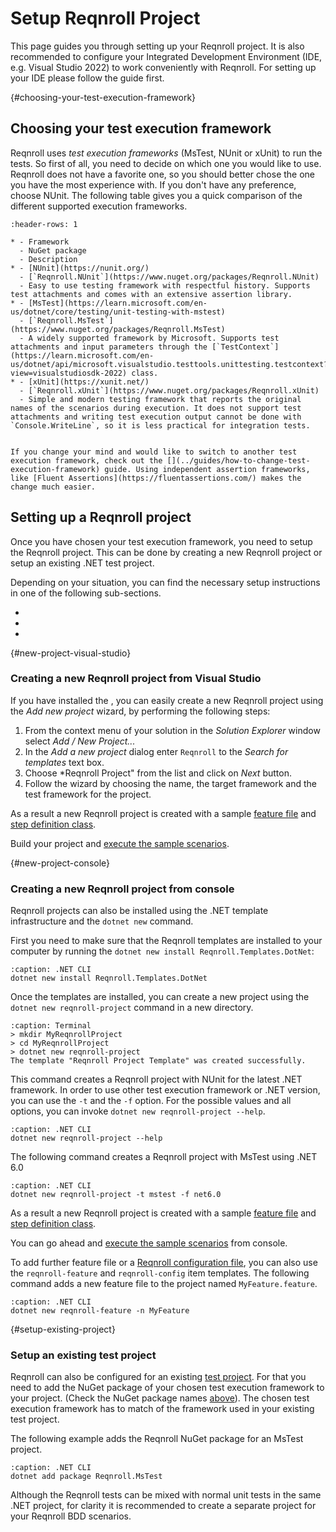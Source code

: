 # Setup Reqnroll Project

This page guides you through setting up your Reqnroll project. It is also recommended to configure your Integrated Development Environment (IDE, e.g. Visual Studio 2022) to work conveniently with Reqnroll. For setting up your IDE please follow the [](setup-ide) guide first.

{#choosing-your-test-execution-framework}
## Choosing your test execution framework

Reqnroll uses *test execution frameworks* (MsTest, NUnit or xUnit) to run the tests. So first of all, you need to decide on which one you would like to use. Reqnroll does not have a favorite one, so you should better chose the one you have the most experience with. If you don't have any preference, choose NUnit. The following table gives you a quick comparison of the different supported execution frameworks.

```{list-table}
:header-rows: 1

* - Framework
  - NuGet package
  - Description
* - [NUnit](https://nunit.org/)
  - [`Reqnroll.NUnit`](https://www.nuget.org/packages/Reqnroll.NUnit)
  - Easy to use testing framework with respectful history. Supports test attachments and comes with an extensive assertion library.
* - [MsTest](https://learn.microsoft.com/en-us/dotnet/core/testing/unit-testing-with-mstest)
  - [`Reqnroll.MsTest`](https://www.nuget.org/packages/Reqnroll.MsTest)
  - A widely supported framework by Microsoft. Supports test attachments and input parameters through the [`TestContext`](https://learn.microsoft.com/en-us/dotnet/api/microsoft.visualstudio.testtools.unittesting.testcontext?view=visualstudiosdk-2022) class.
* - [xUnit](https://xunit.net/)
  - [`Reqnroll.xUnit`](https://www.nuget.org/packages/Reqnroll.xUnit)
  - Simple and modern testing framework that reports the original names of the scenarios during execution. It does not support test attachments and writing test execution output cannot be done with `Console.WriteLine`, so it is less practical for integration tests.
```

```{note}

If you change your mind and would like to switch to another test execution framework, check out the [](../guides/how-to-change-test-execution-framework) guide. Using independent assertion frameworks, like [Fluent Assertions](https://fluentassertions.com/) makes the change much easier.
```

## Setting up a Reqnroll project

Once you have chosen your test execution framework, you need to setup the Reqnroll project. This can be done by creating a new Reqnroll project or setup an existing .NET test project.

Depending on your situation, you can find the necessary setup instructions in one of the following sub-sections.

* [](#new-project-visual-studio)
* [](#new-project-console)
* [](#setup-existing-project)

{#new-project-visual-studio}
### Creating a new Reqnroll project from Visual Studio

If you have installed the [](../ide-integrations/visual-studio/index), you can easily create a new Reqnroll project using the *Add new project* wizard, by performing the following steps:

1. From the context menu of your solution in the *Solution Explorer* window select *Add / New Project...*
2. In the *Add a new project* dialog enter `Reqnroll` to the *Search for templates* text box.
3. Choose *Reqnroll Project" from the list and click on *Next* button.
4. Follow the wizard by choosing the name, the target framework and the test framework for the project.

As a result a new Reqnroll project is created with a sample [feature file](../gherkin/feature-files) and [step definition class](../automation/step-definitions).

Build your project and [execute the sample scenarios](../execution/executing-reqnroll-scenarios.md#executing-scenarios-from-visual-studio).

{#new-project-console}
### Creating a new Reqnroll project from console

Reqnroll projects can also be installed using the .NET template infrastructure and the `dotnet new` command.

First you need to make sure that the Reqnroll templates are installed to your computer by running the `dotnet new install Reqnroll.Templates.DotNet`:

```{code-block} pwsh
:caption: .NET CLI
dotnet new install Reqnroll.Templates.DotNet
```

Once the templates are installed, you can create a new project using the `dotnet new reqnroll-project` command in a new directory.

```{code-block} pwsh
:caption: Terminal
> mkdir MyReqnrollProject
> cd MyReqnrollProject
> dotnet new reqnroll-project
The template "Reqnroll Project Template" was created successfully.
```

This command creates a Reqnroll project with NUnit for the latest .NET framework. In order to use other test execution framework or .NET version, you can use the `-t` and the `-f` option. For the possible values and all options, you can invoke `dotnet new reqnroll-project --help`.

```{code-block} pwsh
:caption: .NET CLI
dotnet new reqnroll-project --help
```

The following command creates a Reqnroll project with MsTest using .NET 6.0

```{code-block} pwsh
:caption: .NET CLI
dotnet new reqnroll-project -t mstest -f net6.0
```

As a result a new Reqnroll project is created with a sample [feature file](../gherkin/feature-files) and [step definition class](../automation/step-definitions).

You can go ahead and [execute the sample scenarios](../execution/executing-reqnroll-scenarios.md#executing-scenarios-from-console) from console.

To add further feature file or a [Reqnroll configuration file](configuration.md), you can also use the `reqnroll-feature` and `reqnroll-config` item templates. The following command adds a new feature file to the project named `MyFeature.feature`.

```{code-block} pwsh
:caption: .NET CLI
dotnet new reqnroll-feature -n MyFeature
```

{#setup-existing-project}
### Setup an existing test project

Reqnroll can also be configured for an existing [test project](https://learn.microsoft.com/en-us/visualstudio/test/create-a-unit-test-project?view=vs-2022). For that you need to add the NuGet package of your chosen test execution framework to your project. (Check the NuGet package names [above](#choosing-your-test-execution-framework)). The chosen test execution framework has to match of the framework used in your existing test project.

The following example adds the Reqnroll NuGet package for an MsTest project.

```{code-block} pwsh
:caption: .NET CLI
dotnet add package Reqnroll.MsTest
```

Although the Reqnroll tests can be mixed with normal unit tests in the same .NET project, for clarity it is recommended to create a separate project for your Reqnroll BDD scenarios.